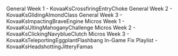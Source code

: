General Week 1 - KovaaKsCrossfiringEntryChoke 
General Week 2 - KovaaKsGlidingAlmondClass 
General Week 3 - KovaaKsImpactingBraveEngine 
Micros Week 1 - KovaaKsUltingMahoganyChallenge 
Micros Week 2 - KovaaKsClickingNavyblueClutch 
Micros Week 3 - KovaaKsTeleportingEggplantFlashbang 
In-Game Fix Playlist - KovaaKsHeadshottingJitteryFamas